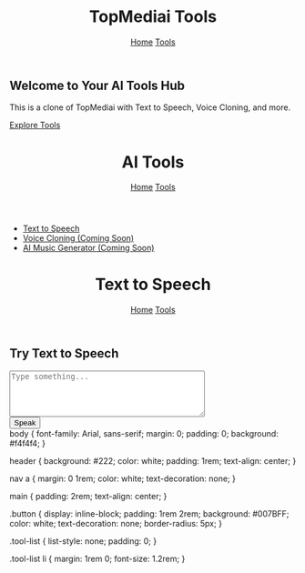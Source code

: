 <!DOCTYPE html>
<html>
<head>
  <title>TopMediai Clone</title>
  <link rel="stylesheet" href="style.css">
</head>
<body>
  <header>
    <h1>TopMediai Tools</h1>
    <nav>
      <a href="index.html">Home</a>
      <a href="tools.html">Tools</a>
    </nav>
  </header>
  <main>
    <h2>Welcome to Your AI Tools Hub</h2>
    <p>This is a clone of TopMediai with Text to Speech, Voice Cloning, and more.</p>
    <a href="tools.html" class="button">Explore Tools</a>
  </main>
</body>
</html>
<!DOCTYPE html>
<html>
<head>
  <title>AI Tools</title>
  <link rel="stylesheet" href="style.css">
</head>
<body>
  <header>
    <h1>AI Tools</h1>
    <nav>
      <a href="index.html">Home</a>
      <a href="tools.html">Tools</a>
    </nav>
  </header>
  <main>
    <ul class="tool-list">
      <li><a href="tts.html">Text to Speech</a></li>
      <li><a href="#">Voice Cloning (Coming Soon)</a></li>
      <li><a href="#">AI Music Generator (Coming Soon)</a></li>
    </ul>
  </main>
</body>
</html>
<!DOCTYPE html>
<html>
<head>
  <title>Text to Speech</title>
  <link rel="stylesheet" href="style.css">
</head>
<body>
  <header>
    <h1>Text to Speech</h1>
    <nav>
      <a href="index.html">Home</a>
      <a href="tools.html">Tools</a>
    </nav>
  </header>
  <main>
    <h2>Try Text to Speech</h2>
    <textarea id="inputText" rows="5" cols="40" placeholder="Type something..."></textarea><br>
    <button onclick="speak()">Speak</button>
  </main>

  <script>
    function speak() {
      const text = document.getElementById("inputText").value;
      const speech = new SpeechSynthesisUtterance(text);
      speech.lang = "en-US";
      window.speechSynthesis.speak(speech);
    }
  </script>
</body>
</html>
body {
  font-family: Arial, sans-serif;
  margin: 0;
  padding: 0;
  background: #f4f4f4;
}

header {
  background: #222;
  color: white;
  padding: 1rem;
  text-align: center;
}

nav a {
  margin: 0 1rem;
  color: white;
  text-decoration: none;
}

main {
  padding: 2rem;
  text-align: center;
}

.button {
  display: inline-block;
  padding: 1rem 2rem;
  background: #007BFF;
  color: white;
  text-decoration: none;
  border-radius: 5px;
}

.tool-list {
  list-style: none;
  padding: 0;
}

.tool-list li {
  margin: 1rem 0;
  font-size: 1.2rem;
}
